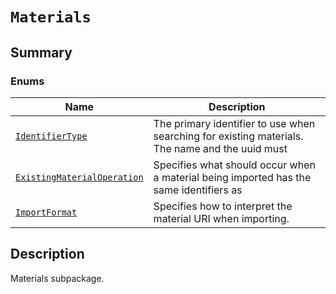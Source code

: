 <a id="materials"></a>

# `Materials`

<a id="summary"></a>

## Summary

### Enums

| Name | Description |
|------------------------------------------------------------------------------------------------------------------------------------------------------------------------|---------------------------------------------------------------------------------------------------|
| [`IdentifierType`](IdentifierType.md#ansys.mechanical.stubs.v241.Ansys.Mechanical.DataModel.MechanicalEnums.Materials.IdentifierType)                                  | The primary identifier to use when searching for existing materials. The name and the uuid must   |
| [`ExistingMaterialOperation`](ExistingMaterialOperation.md#ansys.mechanical.stubs.v241.Ansys.Mechanical.DataModel.MechanicalEnums.Materials.ExistingMaterialOperation) | Specifies what should occur when a material being imported has the same identifiers as            |
| [`ImportFormat`](ImportFormat.md#ansys.mechanical.stubs.v241.Ansys.Mechanical.DataModel.MechanicalEnums.Materials.ImportFormat)                                        | Specifies how to interpret the material URI when importing.                                       |

<a id="description"></a>

## Description

Materials subpackage.

<!-- !! processed by numpydoc !! -->

